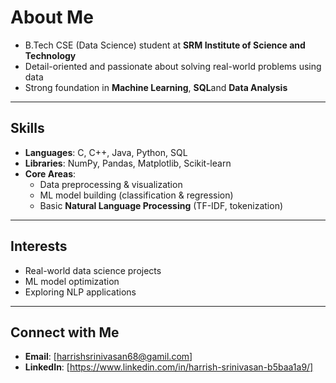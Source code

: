 # About Me

- B.Tech CSE (Data Science) student at **SRM Institute of Science and Technology**
- Detail-oriented and passionate about solving real-world problems using data
- Strong foundation in **Machine Learning**, **SQL**and **Data Analysis**

---

## Skills

- **Languages**: C, C++, Java, Python, SQL  
- **Libraries**: NumPy, Pandas, Matplotlib, Scikit-learn  
- **Core Areas**:  
  - Data preprocessing & visualization  
  - ML model building (classification & regression)  
  - Basic **Natural Language Processing** (TF-IDF, tokenization)

---

## Interests

- Real-world data science projects  
- ML model optimization  
- Exploring NLP applications

---

## Connect with Me

- **Email**: [harrishsrinivasan68@gamil.com]  
- **LinkedIn**: [https://www.linkedin.com/in/harrish-srinivasan-b5baa1a9/]  
